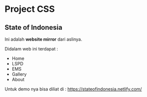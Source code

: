 # Project CSS

## State of Indonesia

Ini adalah **website mirror** dari aslinya.

Didalam web ini terdapat :
* Home
* LSPD
* EMS
* Gallery
* About


Untuk demo nya bisa diliat di : https://stateofindonesia.netlify.com/

